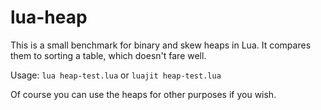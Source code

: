 # lua-heap

This is a small benchmark for binary and skew heaps in Lua.  It compares them
to sorting a table, which doesn't fare well.

Usage: `lua heap-test.lua` or `luajit heap-test.lua`

Of course you can use the heaps for other purposes if you wish.
